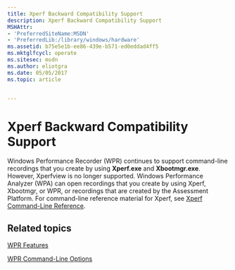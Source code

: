 ```yaml
---
title: Xperf Backward Compatibility Support
description: Xperf Backward Compatibility Support
MSHAttr:
- 'PreferredSiteName:MSDN'
- 'PreferredLib:/library/windows/hardware'
ms.assetid: b75e5e1b-ee86-439e-b571-ed0eddad4ff5
ms.mktglfcycl: operate
ms.sitesec: msdn
ms.author: eliotgra
ms.date: 05/05/2017
ms.topic: article


---
```


# Xperf Backward Compatibility Support


Windows Performance Recorder (WPR) continues to support command-line recordings that you create by using **Xperf.exe** and **Xbootmgr.exe**. However, Xperfview is no longer supported. Windows Performance Analyzer (WPA) can open recordings that you create by using Xperf, Xbootmgr, or WPR, or recordings that are created by the Assessment Platform. For command-line reference material for Xperf, see [Xperf Command-Line Reference](xperf-command-line-reference.md).

## Related topics


[WPR Features](wpr-features.md)

[WPR Command-Line Options](wpr-command-line-options.md)

 

 








